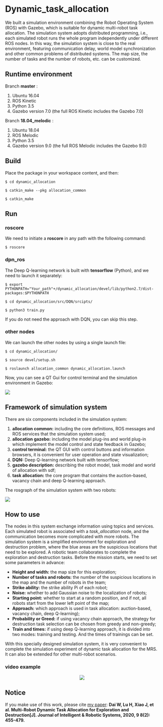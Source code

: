 #   Dynamic_task_allocation

We built a simulation environment combining the Robot Operating System (ROS) with Gazebo, which is suitable for dynamic multi-robot task allocation. The simulation system adopts distributed programming,
i.e., each simulated robot runs the whole program independently under different ROS nodes. In this way, the simulation system is close to the real environment, featuring communication delay, world model synchronization and other common problems of distributed systems. The map size, the number of tasks and the number of robots, etc. can be customized.

## Runtime environment

Branch **master** :

1. Ubuntu 16.04
2. ROS Kinetic
3. Python 3.5
4. Gazebo version 7.0 (the full ROS Kinetic includes the Gazebo 7.0)

Branch **18.04_melodic** :

1. Ubuntu 18.04
2. ROS Melodic
3. Python 3.5
4. Gazebo version 9.0 (the full ROS Melodic includes the Gazebo 9.0)

## Build

Place the package in your workspace content, and then:

`$ cd dynamic_allocation`

`$ catkin_make --pkg allocation_common`

`$ catkin_make`

## Run

### roscore

We need to initiate a **roscore** in any path with the following command:

`$ roscore`

### dpn_ros

The Deep Q-learning network is built with **tensorflow** (Python), and we need to launch it separately:

`$ export PYTHONPATH="Your_path"+/dynamic_allocation/devel/lib/python2.7/dist-packages:$PYTHONPATH`

`$ cd dynamic_allocation/src/DQN/srcipts/`

`$ python3 train.py`

If you do not need the approach with DQN, you can skip this step.

### other nodes

We can launch the other nodes by using a single launch file:

`$ cd dynamic_allocation/`

`$ source devel/setup.sh`

`$ roslaunch allocation_common dynamic_allocation.launch`

Now, you can see a QT Gui for control terminal and the simulation environment in Gazebo:

![](image/control_terminal&Gazebo.png) 

## Framework of simulation system

There are six components included in the simulation system:

1. **allocation common:**  including the core definitions, ROS messages and ROS services that the simulation system used;
2. **allocation gazebo:** including the model plug-ins and world plug-in which implement the model control and state feedback in Gazebo;
3. **control terminal:** the QT GUI with control buttons and information browsers, it is convenient for user operation and state visualization;
4. **DQN:** Deep Q-learning network built with tensorflow;
5. **gazebo description:** describing the robot model, task model and world of allocation with sdf;
6. **task allocation:** the core program that contains the auction-based, vacancy chain and deep Q-learning approach.

The rosgraph of the simulation system with two robots:

![](image/rosgraph.png)

## How to use

The nodes in this system exchange information using topics and services. Each simulated robot is associated with a *task_allocation* node, and the communication becomes more complicated with more robots. The simulation system is a simplified environment for exploration and destruction problem, where the blue areas are the suspicious locations that need to be explored. A robotic team collaborates to complete the exploration and destruction tasks. Before the mission starts, we need to set some parameters in advance:

- **Height and width:**  the map size for this exploration;
- **Number of tasks and robots:** the number of the suspicious locations in the map and the number of robots in the team;
- **Strike ability:** the strike ability Pi of each robot;
- **Noise:** whether to add Gaussian noise to the localization of robots;
- **Starting point:** whether to start at a random position, and if not, all robots start from the lower left point of the map;
- **Approach:** which approach is used in task allocation: auction-based, vacancy chain, deep Q-learning);
- **Probability or Greed:** if using vacancy chain approach, the strategy for destruction task selection can be chosen from greedy and non-greedy;
- **Train and times:** if using deep Q-learning approach, it is divided into two modes: training and testing. And the times of trainings can be set.

With this specially designed simulation system, it is very convenient to complete the simulation experiment of dynamic task allocation for the MRS. It can also be extended for other multi-robot scenarios.

### video example

<div align=center><img src="image/video.gif"></div>

## Notice

If you make use of this work, please cite [my paper](https://www.researchgate.net/profile/Huimin_Lu/publication/336816063_Multi-Robot_Dynamic_Task_Allocation_for_Exploration_and_Destruction/links/5db45103299bf111d4d03a02/Multi-Robot-Dynamic-Task-Allocation-for-Exploration-and-Destruction.pdf): **Dai W, Lu H, Xiao J, et al. Multi-Robot Dynamic Task Allocation for Exploration and Destruction[J]. Journal of Intelligent & Robotic Systems, 2020, 9
8(2): 455-479.**

